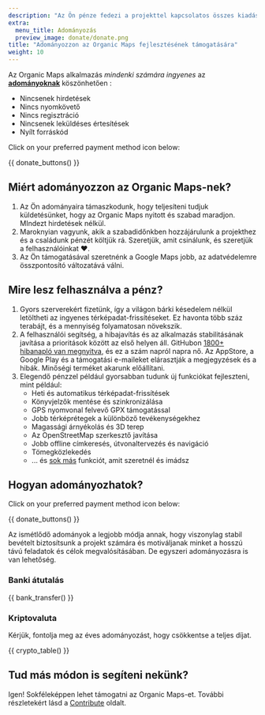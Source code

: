 ```yaml
---
description: "Az Ön pénze fedezi a projekttel kapcsolatos összes kiadást, és motivál minket az Organic Maps jobbá tételéhez."
extra:
  menu_title: Adományozás
  preview_image: donate/donate.png
title: "Adományozzon az Organic Maps fejlesztésének támogatására"
weight: 10
---
```


Az Organic Maps alkalmazás _mindenki számára ingyenes_ az
**[adományoknak][stripe]** köszönhetően :

- Nincsenek hirdetések
- Nincs nyomkövető
- Nincs regisztráció
- Nincsenek leküldéses értesítések
- Nyílt forráskód

Click on your preferred payment method icon below:

{{ donate_buttons() }}

## Miért adományozzon az Organic Maps-nek?

1. Az Ön adományaira támaszkodunk, hogy teljesíteni tudjuk küldetésünket,
   hogy az Organic Maps nyitott és szabad maradjon. MIndezt hirdetések
   nélkül.
2. Maroknyian vagyunk, akik a szabadidőnkben hozzájárulunk a projekthez és a
   családunk pénzét költjük rá. Szeretjük, amit csinálunk, és szeretjük a
   felhasználóinkat ❤️.
3. Az Ön támogatásával szeretnénk a Google Maps jobb, az adatvédelemre
   összpontosító változatává válni.

## Mire lesz felhasználva a pénz?

1. Gyors szerverekért fizetünk, így a világon bárki késedelem nélkül
   letöltheti az ingyenes térképadat-frissítéseket. Ez havonta több száz
   terabájt, és a mennyiség folyamatosan növekszik.
2. A felhasználói segítség, a hibajavítás és az alkalmazás stabilitásának
   javítása a prioritások között az első helyen áll. GitHubon [1800+
   hibanapló van megnyitva][github issues], és ez a szám napról napra nő.
   Az AppStore, a Google Play és a támogatási e-maileket elárasztják a
   megjegyzések és a hibák. Minőségi terméket akarunk előállítani.
3. Elegendő pénzzel például gyorsabban tudunk új funkciókat fejleszteni,
   mint például:
   - Heti és automatikus térképadat-frissítések
   - Könyvjelzők mentése és szinkronizálása
   - GPS nyomvonal felvevő GPX támogatással
   - Jobb térképrétegek a különböző tevékenységekhez
   - Magassági árnyékolás és 3D terep
   - Az OpenStreetMap szerkesztő javítása
   - Jobb offline címkeresés, útvonaltervezés és navigáció
   - Tömegközlekedés
   - ... és [sok más][github issues] funkciót, amit szeretnél és imádsz

## Hogyan adományozhatok?

Click on your preferred payment method icon below:

{{ donate_buttons() }}

Az ismétlődő adományok a legjobb módja annak, hogy viszonylag stabil
bevételt biztosítsunk a projekt számára és motiváljanak minket a hosszú távú
feladatok és célok megvalósításában. De egyszeri adományozásra is van
lehetőség.

### Banki átutalás

{{ bank_transfer() }}

### Kriptovaluta

Kérjük, fontolja meg az éves adományozást, hogy csökkentse a teljes díjat.

{{ crypto_table() }}

## Tud más módon is segíteni nekünk?

Igen! Sokféleképpen lehet támogatni az Organic Maps-et. További részletekért
lásd a [Contribute](@/contribute/index.hu.md) oldalt.

[stripe]: https://donate.organicmaps.app/ "Adományozás Stripe-on keresztül"
[github issues]: https://github.com/organicmaps/organicmaps/issues "GitHub Hibanaplók"
